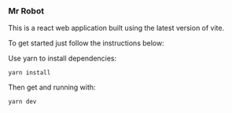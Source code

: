 ### Mr Robot

This is a react web application built using the latest version of vite.

To get started just follow the instructions below:

Use yarn to install dependencies:

```
yarn install
```

Then get and running with:

```
yarn dev
```
